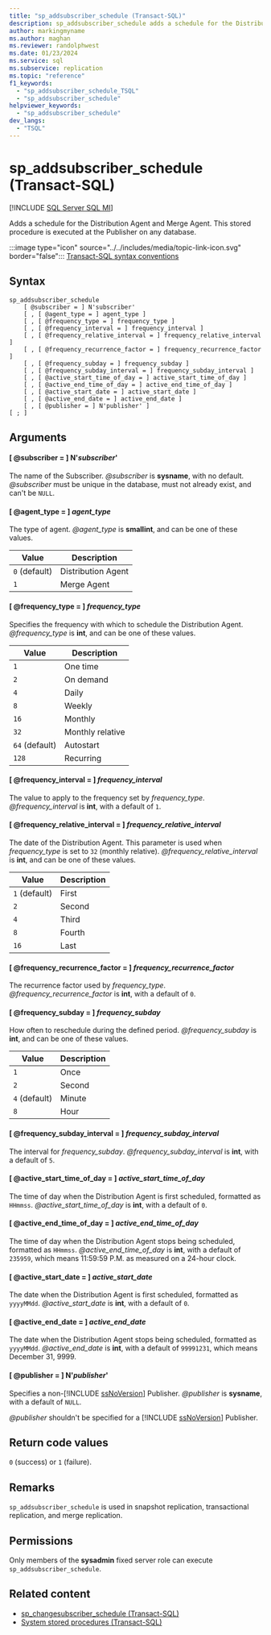 ```yaml
---
title: "sp_addsubscriber_schedule (Transact-SQL)"
description: sp_addsubscriber_schedule adds a schedule for the Distribution Agent and Merge Agent.
author: markingmyname
ms.author: maghan
ms.reviewer: randolphwest
ms.date: 01/23/2024
ms.service: sql
ms.subservice: replication
ms.topic: "reference"
f1_keywords:
  - "sp_addsubscriber_schedule_TSQL"
  - "sp_addsubscriber_schedule"
helpviewer_keywords:
  - "sp_addsubscriber_schedule"
dev_langs:
  - "TSQL"
---
```

# sp_addsubscriber_schedule (Transact-SQL)

[!INCLUDE [SQL Server SQL MI](../../includes/applies-to-version/sql-asdbmi.md)]

Adds a schedule for the Distribution Agent and Merge Agent. This stored procedure is executed at the Publisher on any database.

:::image type="icon" source="../../includes/media/topic-link-icon.svg" border="false"::: [Transact-SQL syntax conventions](../../t-sql/language-elements/transact-sql-syntax-conventions-transact-sql.md)

## Syntax

```syntaxsql
sp_addsubscriber_schedule
    [ @subscriber = ] N'subscriber'
    [ , [ @agent_type = ] agent_type ]
    [ , [ @frequency_type = ] frequency_type ]
    [ , [ @frequency_interval = ] frequency_interval ]
    [ , [ @frequency_relative_interval = ] frequency_relative_interval ]
    [ , [ @frequency_recurrence_factor = ] frequency_recurrence_factor ]
    [ , [ @frequency_subday = ] frequency_subday ]
    [ , [ @frequency_subday_interval = ] frequency_subday_interval ]
    [ , [ @active_start_time_of_day = ] active_start_time_of_day ]
    [ , [ @active_end_time_of_day = ] active_end_time_of_day ]
    [ , [ @active_start_date = ] active_start_date ]
    [ , [ @active_end_date = ] active_end_date ]
    [ , [ @publisher = ] N'publisher' ]
[ ; ]
```

## Arguments

#### [ @subscriber = ] N'*subscriber*'

The name of the Subscriber. *@subscriber* is **sysname**, with no default. *@subscriber* must be unique in the database, must not already exist, and can't be `NULL`.

#### [ @agent_type = ] *agent_type*

The type of agent. *@agent_type* is **smallint**, and can be one of these values.

| Value | Description |
| --- | --- |
| `0` (default) | Distribution Agent |
| `1` | Merge Agent |

#### [ @frequency_type = ] *frequency_type*

Specifies the frequency with which to schedule the Distribution Agent. *@frequency_type* is **int**, and can be one of these values.

| Value | Description |
| --- | --- |
| `1` | One time |
| `2` | On demand |
| `4` | Daily |
| `8` | Weekly |
| `16` | Monthly |
| `32` | Monthly relative |
| `64` (default) | Autostart |
| `128` | Recurring |

#### [ @frequency_interval = ] *frequency_interval*

The value to apply to the frequency set by *frequency_type*. *@frequency_interval* is **int**, with a default of `1`.

#### [ @frequency_relative_interval = ] *frequency_relative_interval*

The date of the Distribution Agent. This parameter is used when *frequency_type* is set to `32` (monthly relative). *@frequency_relative_interval* is **int**, and can be one of these values.

| Value | Description |
| --- | --- |
| `1` (default) | First |
| `2` | Second |
| `4` | Third |
| `8` | Fourth |
| `16` | Last |

#### [ @frequency_recurrence_factor = ] *frequency_recurrence_factor*

The recurrence factor used by *frequency_type*. *@frequency_recurrence_factor* is **int**, with a default of `0`.

#### [ @frequency_subday = ] *frequency_subday*

How often to reschedule during the defined period. *@frequency_subday* is **int**, and can be one of these values.

| Value | Description |
| --- | --- |
| `1` | Once |
| `2` | Second |
| `4` (default) | Minute |
| `8` | Hour |

#### [ @frequency_subday_interval = ] *frequency_subday_interval*

The interval for *frequency_subday*. *@frequency_subday_interval* is **int**, with a default of `5`.

#### [ @active_start_time_of_day = ] *active_start_time_of_day*

The time of day when the Distribution Agent is first scheduled, formatted as `HHmmss`. *@active_start_time_of_day* is **int**, with a default of `0`.

#### [ @active_end_time_of_day = ] *active_end_time_of_day*

The time of day when the Distribution Agent stops being scheduled, formatted as `HHmmss`. *@active_end_time_of_day* is **int**, with a default of `235959`, which means 11:59:59 P.M. as measured on a 24-hour clock.

#### [ @active_start_date = ] *active_start_date*

The date when the Distribution Agent is first scheduled, formatted as `yyyyMMdd`. *@active_start_date* is **int**, with a default of `0`.

#### [ @active_end_date = ] *active_end_date*

The date when the Distribution Agent stops being scheduled, formatted as `yyyyMMdd`. *@active_end_date* is **int**, with a default of `99991231`, which means December 31, 9999.

#### [ @publisher = ] N'*publisher*'

Specifies a non-[!INCLUDE [ssNoVersion](../../includes/ssnoversion-md.md)] Publisher. *@publisher* is **sysname**, with a default of `NULL`.

*@publisher* shouldn't be specified for a [!INCLUDE [ssNoVersion](../../includes/ssnoversion-md.md)] Publisher.

## Return code values

`0` (success) or `1` (failure).

## Remarks

`sp_addsubscriber_schedule` is used in snapshot replication, transactional replication, and merge replication.

## Permissions

Only members of the **sysadmin** fixed server role can execute `sp_addsubscriber_schedule`.

## Related content

- [sp_changesubscriber_schedule (Transact-SQL)](sp-changesubscriber-schedule-transact-sql.md)
- [System stored procedures (Transact-SQL)](system-stored-procedures-transact-sql.md)
